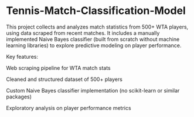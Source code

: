 # Tennis-Match-Classification-Model
This project collects and analyzes match statistics from 500+ WTA players, using data scraped from recent matches. It includes a manually implemented Naive Bayes classifier (built from scratch without machine learning libraries) to explore predictive modeling on player performance.

Key features:

Web scraping pipeline for WTA match stats

Cleaned and structured dataset of 500+ players

Custom Naive Bayes classifier implementation (no scikit-learn or similar packages)

Exploratory analysis on player performance metrics
